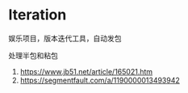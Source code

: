 # Iteration

娱乐项目，版本迭代工具，自动发包

处理半包和粘包
1. https://www.jb51.net/article/165021.htm
2. https://segmentfault.com/a/1190000013493942